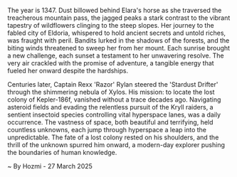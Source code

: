
The year is 1347.  Dust billowed behind Elara's horse as she traversed the treacherous mountain pass, the jagged peaks a stark contrast to the vibrant tapestry of wildflowers clinging to the steep slopes.  Her journey to the fabled city of Eldoria, whispered to hold ancient secrets and untold riches, was fraught with peril.  Bandits lurked in the shadows of the forests, and the biting winds threatened to sweep her from her mount.  Each sunrise brought a new challenge, each sunset a testament to her unwavering resolve. The very air crackled with the promise of adventure, a tangible energy that fueled her onward despite the hardships.

Centuries later, Captain Rexx 'Razor' Rylan steered the 'Stardust Drifter' through the shimmering nebula of Xylos.  His mission: to locate the lost colony of Kepler-186f, vanished without a trace decades ago.  Navigating asteroid fields and evading the relentless pursuit of the Kryll raiders, a sentient insectoid species controlling vital hyperspace lanes, was a daily occurrence.  The vastness of space, both beautiful and terrifying, held countless unknowns, each jump through hyperspace a leap into the unpredictable.  The fate of a lost colony rested on his shoulders, and the thrill of the unknown spurred him onward, a modern-day explorer pushing the boundaries of human knowledge.

~ By Hozmi - 27 March 2025
